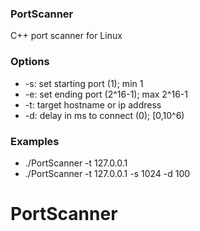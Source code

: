 ### PortScanner ###
C++ port scanner for Linux

### Options ###
* -s: set starting port (1); min 1
* -e: set ending port (2^16-1); max 2^16-1
* -t: target hostname or ip address
* -d: delay in ms to connect (0); [0,10^6)

### Examples ###
* ./PortScanner -t 127.0.0.1
* ./PortScanner -t 127.0.0.1 -s 1024 -d 100
# PortScanner
